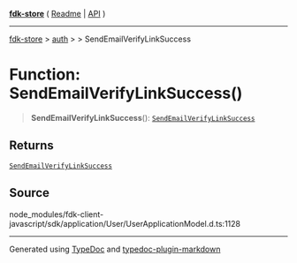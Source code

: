 [**fdk-store**](../../../README.md) ( [Readme](../../../README.md) \| [API](../../../API.md) )

---

[fdk-store](../../../API.md) > [auth](../../README.md) > [<internal>](../README.md) > SendEmailVerifyLinkSuccess

# Function: SendEmailVerifyLinkSuccess()

> **SendEmailVerifyLinkSuccess**(): [`SendEmailVerifyLinkSuccess`](../type-aliases/type-alias.SendEmailVerifyLinkSuccess.md)

## Returns

[`SendEmailVerifyLinkSuccess`](../type-aliases/type-alias.SendEmailVerifyLinkSuccess.md)

## Source

node_modules/fdk-client-javascript/sdk/application/User/UserApplicationModel.d.ts:1128

---

Generated using [TypeDoc](https://typedoc.org/) and [typedoc-plugin-markdown](https://www.npmjs.com/package/typedoc-plugin-markdown)
